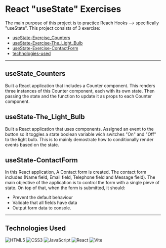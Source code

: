 # React "useState" Exercises
The main purpose of this project is to practice Reach Hooks --> specifically "useState". This project consists of 3 exercise:
- [useState-Exercise_Counters](#useState_Counters)
- [useState-Exercise-The_Light_Bulb](#useState-The_Light_Bulb)
- [useState-Exercise-ContactForm](#useState-ContactForm)
- [technologies-used](#Technologies_Used)

---

## useState_Counters
Built a React application that includes a Counter component. This renders three instances of this Counter component, each with its own state. Then passing the state and the function to update it as props to each Counter component.

## useState-The_Light_Bulb
Built a React application that uses components. Assigned an event to the button so it toggles a state boolean variable wich switches "On" and "Off" to the light bulb. This is to mainly demostrate how to conditionally render events based on the state.

## useState-ContactForm
In this React application, A Contact form is created. The contact form includes (Name field, Email field, Telephone field and Message field). The main objective of the application is to control the form with a single pieve of state. On top of that, when the form is submitted, it should:
- Prevent the default behaviour
- Validate that all fields have data
- Output form data to console.

---

## Technologies Used

<p>
  <img alt="HTML5" src="https://img.shields.io/badge/-HTML5-E34F26?style=flat-square&logo=html5&logoColor=white" />
  <img alt="CSS3" src="https://img.shields.io/badge/-CSS3-1572B6?style=flat-square&logo=css3&logoColor=white" />
  <img alt="JavaScript" src="https://img.shields.io/badge/-JavaScript-black?style=flat-square&logo=javascript&logoColor=yellow" />
  <img alt="React" src="https://img.shields.io/badge/React-black?style=flat-square&logo=react&logoColor=blue" />
  <img alt="Vite" src="https://img.shields.io/badge/-Vite-black?style=flat-square&logo=vite&logoColor=gold" />
</p>




